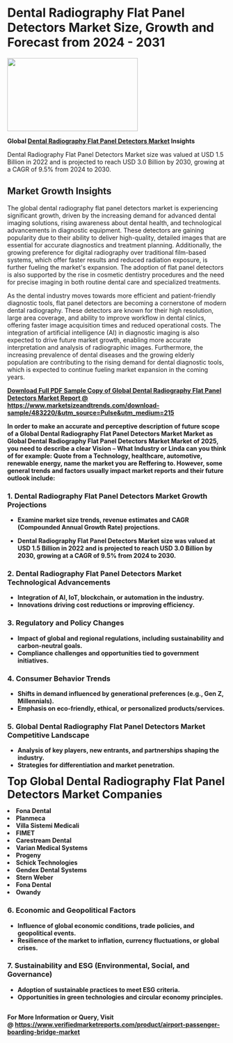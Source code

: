 <H1>Dental Radiography Flat Panel Detectors Market Size, Growth and Forecast from 2024 - 2031</H1><img class="aligncenter size-medium wp-image-584254" src="https://thirdeyenews.in/wp-content/uploads/2024/09/Global-Market-Research-300x168.jpeg" alt="" width="300" height="168" /><p><strong>Global&nbsp;<a href="https://www.marketsizeandtrends.com/download-sample/483220/&amp;utm_source=Pulse&amp;utm_medium=215">Dental Radiography Flat Panel Detectors Market</a> Insights</strong></p><p>Dental Radiography Flat Panel Detectors Market size was valued at USD 1.5 Billion in 2022 and is projected to reach USD 3.0 Billion by 2030, growing at a CAGR of 9.5% from 2024 to 2030.</p><p><h2>Market Growth Insights</h2> <p>The global dental radiography flat panel detectors market is experiencing significant growth, driven by the increasing demand for advanced dental imaging solutions, rising awareness about dental health, and technological advancements in diagnostic equipment. These detectors are gaining popularity due to their ability to deliver high-quality, detailed images that are essential for accurate diagnostics and treatment planning. Additionally, the growing preference for digital radiography over traditional film-based systems, which offer faster results and reduced radiation exposure, is further fueling the market's expansion. The adoption of flat panel detectors is also supported by the rise in cosmetic dentistry procedures and the need for precise imaging in both routine dental care and specialized treatments.</p> <p><strong><a href="#"></a></strong></p> <p>As the dental industry moves towards more efficient and patient-friendly diagnostic tools, flat panel detectors are becoming a cornerstone of modern dental radiography. These detectors are known for their high resolution, large area coverage, and ability to improve workflow in dental clinics, offering faster image acquisition times and reduced operational costs. The integration of artificial intelligence (AI) in diagnostic imaging is also expected to drive future market growth, enabling more accurate interpretation and analysis of radiographic images. Furthermore, the increasing prevalence of dental diseases and the growing elderly population are contributing to the rising demand for dental diagnostic tools, which is expected to continue fueling market expansion in the coming years.</p> <p><strong><a href="#"></p><p><span class=""><strong>Download Full PDF Sample Copy of Global Dental Radiography Flat Panel Detectors Market Report</strong> @ <a href="https://www.marketsizeandtrends.com/download-sample/483220/&amp;utm_source=Pulse&amp;utm_medium=215" target="_blank">https://www.marketsizeandtrends.com/download-sample/483220/&amp;utm_source=Pulse&amp;utm_medium=215</a></span></p><p>In order to make an accurate and perceptive description of future scope of a Global&nbsp;Dental Radiography Flat Panel Detectors Market Market as Global&nbsp;Dental Radiography Flat Panel Detectors Market Market of 2025, you need to describe a clear Vision &ndash; What Industry or Linda can you think of for example: Quote from a Technology, healthcare, automotive, renewable energy, name the market you are Reffering to. However, some general trends and factors usually impact market reports and their future outlook include:</p><h3>1.&nbsp;<strong>Dental Radiography Flat Panel Detectors Market Growth Projections</strong></h3><ul><li>Examine market size trends, revenue estimates and CAGR (Compounded Annual Growth Rate) projections.</li><li><p>Dental Radiography Flat Panel Detectors Market size was valued at USD 1.5 Billion in 2022 and is projected to reach USD 3.0 Billion by 2030, growing at a CAGR of 9.5% from 2024 to 2030.</p></li></ul><h3>2.&nbsp;<strong>Dental Radiography Flat Panel Detectors Market Technological Advancements</strong></h3><ul><li>Integration of AI, IoT, blockchain, or automation in the industry.</li><li>Innovations driving cost reductions or improving efficiency.</li></ul><h3>3.&nbsp;<strong>Regulatory and Policy Changes</strong></h3><ul><li>Impact of global and regional regulations, including sustainability and carbon-neutral goals.</li><li>Compliance challenges and opportunities tied to government initiatives.</li></ul><h3>4.&nbsp;<strong>Consumer Behavior Trends</strong></h3><ul><li>Shifts in demand influenced by generational preferences (e.g., Gen Z, Millennials).</li><li>Emphasis on eco-friendly, ethical, or personalized products/services.</li></ul><h3>5.&nbsp;<strong>Global Dental Radiography Flat Panel Detectors Market Competitive Landscape</strong></h3><ul><li>Analysis of key players, new entrants, and partnerships shaping the industry.</li><li>Strategies for differentiation and market penetration.</li></ul><p data-pm-slice="1 1 []"><span style="color: inherit; font-family: inherit; font-size: 25px;">Top Global Dental Radiography Flat Panel Detectors Market Companies</span></p><div class="" data-test-id=""><p><li>Fona Dental</li><li> Planmeca</li><li> Villa Sistemi Medicali</li><li> FIMET</li><li> Carestream Dental</li><li> Varian Medical Systems</li><li> Progeny</li><li> Schick Technologies</li><li> Gendex Dental Systems</li><li> Stern Weber</li><li> Fona Dental</li><li> Owandy</li></p></div><h3>6.&nbsp;<strong>Economic and Geopolitical Factors</strong></h3><ul><li>Influence of global economic conditions, trade policies, and geopolitical events.</li><li>Resilience of the market to inflation, currency fluctuations, or global crises.</li></ul><h3>7.&nbsp;<strong>Sustainability and ESG (Environmental, Social, and Governance)</strong></h3><ul><li>Adoption of sustainable practices to meet ESG criteria.</li><li>Opportunities in green technologies and circular economy principles.</li></ul><h2><strong style="font-size: 14px;">For More Information or Query, Visit @&nbsp;</strong><a style="background-color: #ffffff; font-size: 14px;" href="https://www.marketsizeandtrends.com/report/dental-radiography-flat-panel-detectors-market/" target="_blank">https://www.verifiedmarketreports.com/product/airport-passenger-boarding-bridge-market</a></h2>

